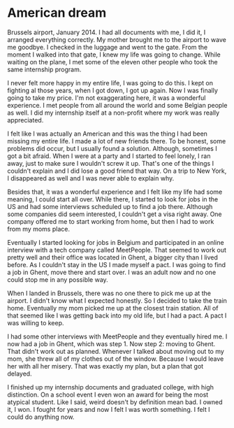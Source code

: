 # American dream

Brussels airport, January 2014. I had all documents with me, I did it, I arranged everything correctly. My mother brought me to the airport to wave me goodbye. I checked in the luggage and went to the gate. From the moment I walked into that gate, I knew my life was going to change. While waiting on the plane, I met some of the eleven other people who took the same internship program.

I never felt more happy in my entire life, I was going to do this. I kept on fighting al those years, when I got down, I got up again. Now I was finally going to take my price. I'm not exaggerating here, it was a wonderful experience. I met people from all around the world and some Belgian people as well. I did my internship itself at a non-profit where my work was really appreciated.

I felt like I was actually an American and this was the thing I had been missing my entire life. I made a lot of new friends there. To be honest, some problems did occur, but I usually found a solution. Although, sometimes I got a bit afraid. When I were at a party and I started to feel lonely, I  ran away, just to make sure I wouldn't screw it up. That's one of the things I couldn't explain and I did lose a good friend that way. On a trip to New York, I disappeared as well and I was never able to explain why.

Besides that, it was a wonderful experience and I felt like my life had some meaning, I could start all over. While there, I started to look for jobs in the US and had some interviews scheduled up to find a job there. Although some companies did seem interested, I couldn't get a visa right away. One company offered me to start working from home, but then I had to work from my moms place.

Eventually I started looking for jobs in Belgium and participated in an online interview with a tech company called MeetPeople. That seemed to work out pretty well and their office was located in Ghent, a bigger city than I lived before. As I couldn't stay in the US I made myself a pact. I was going to find a job in Ghent, move there and start over. I was an adult now and no one could stop me in any possible way.

When I landed in Brussels, there was no one there to pick me up at the airport. I didn't know what I expected honestly. So I decided to take the train home. Eventually my mom picked me up at the closest train station. All of that seemed like I was getting back into my old life, but I had a pact. A pact I was willing to keep.

I had some other interviews with MeetPeople and they eventually hired me. I now had a job in Ghent, which was step 1. Now step 2: moving to Ghent. That didn't work out as planned. Whenever I talked about moving out to my mom, she threw all of my clothes out of the window. Because I would leave her with all her misery. That was exactly my plan, but a plan that got delayed.

I finished up my internship documents and graduated college, with high distinction. On a school event I even won an award for being the most atypical student. Like I said, weird doesn't by definition mean bad. I owned it, I won. I fought for years and now I felt I was worth something. I felt I could do anything now.
